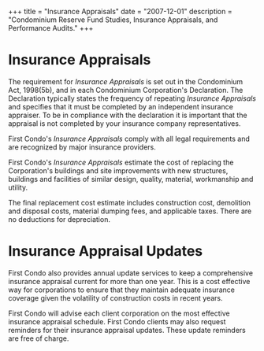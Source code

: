 +++
title = "Insurance Appraisals"
date = "2007-12-01"
description = "Condominium Reserve Fund Studies, Insurance Appraisals, and Performance Audits."
+++

# Insurance Appraisals

The requirement for _Insurance Appraisals_ is set out in the
Condominium Act, 1998(5b), and in each Condominium Corporation's
Declaration. The Declaration typically states the frequency of repeating
_Insurance Appraisals_ and specifies that it must be completed by an
independent insurance appraiser. To be in compliance with the declaration
it is important that the appraisal is not completed by your insurance
company representatives.

First Condo's _Insurance Appraisals_ comply with all legal
requirements and are recognized by major insurance providers.

First Condo's _Insurance Appraisals_ estimate the cost of replacing
the Corporation's buildings and site improvements with new structures,
buildings and facilities of similar design, quality, material,
workmanship and utility.

The final replacement cost estimate includes construction cost,
demolition and disposal costs, material dumping fees, and applicable
taxes.  There are no deductions for depreciation.

# Insurance Appraisal Updates

First Condo also provides annual update services to keep a comprehensive
insurance appraisal current for more than one year. This is a cost
effective way for corporations to ensure that they maintain adequate
insurance coverage given the volatility of construction costs in recent
years.

First Condo will advise each client corporation on the most effective
insurance appraisal schedule.  First Condo clients may also request
reminders for their insurance appraisal updates.  These update reminders
are free of charge.
